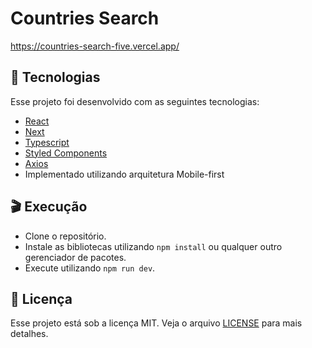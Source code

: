 # Countries Search
https://countries-search-five.vercel.app/

## :rocket: Tecnologias

Esse projeto foi desenvolvido com as seguintes tecnologias:
- [React](https://reactjs.org/)
- [Next](https://nextjs.org/)
- [Typescript](https://www.typescriptlang.org/)
- [Styled Components](https://styled-components.com/)
- [Axios](https://github.com/axios/axios)
- Implementado utilizando arquitetura Mobile-first

## :clapper: Execução

- Clone o repositório.
- Instale as bibliotecas utilizando `npm install` ou qualquer outro gerenciador de pacotes.
- Execute utilizando `npm run dev`.

## :page_facing_up: Licença

Esse projeto está sob a licença MIT. Veja o arquivo [LICENSE](LICENSE.md) para mais detalhes.